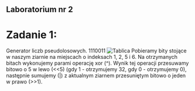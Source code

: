 ## Laboratorium nr 2
# Zadanie 1:
Generator liczb pseudolosowych. 1110011
![Tablica](/tablica.jpg?raw=true "Opis zadania na tablicy")
Pobieramy bity stojące w naszym ziarnie na miejscach o indeksach 1, 2, 5 i 6. Na otrzymanych bitach wykonujemy parami operację xor (^). Wynik tej operacji przesuwamy bitowo o 5 w lewo (<<5) (gdy 1 - otrzymujemy 32, gdy 0 - otrzymujemy 0), następnie sumujemy (|) z aktualnym ziarnem przesuniętym bitowo o jeden w prawo (>>1).